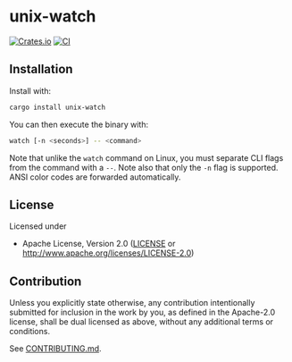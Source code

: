 # unix-watch

[![Crates.io](https://img.shields.io/crates/v/unix-watch.svg)](https://crates.io/crates/unix-watch)
[![CI](https://github.com/MilesCranmer/unix-watch/workflows/CI/badge.svg)](https://github.com/MilesCranmer/unix-watch/actions)

## Installation

Install with:

```bash
cargo install unix-watch
```

You can then execute the binary with:

```bash
watch [-n <seconds>] -- <command>
```

Note that unlike the `watch` command on Linux, you must separate
CLI flags from the command with a `--`.
Note also that only the `-n` flag is supported.
ANSI color codes are forwarded automatically.

## License

Licensed under

 * Apache License, Version 2.0
   ([LICENSE](LICENSE) or http://www.apache.org/licenses/LICENSE-2.0)

## Contribution

Unless you explicitly state otherwise, any contribution intentionally submitted
for inclusion in the work by you, as defined in the Apache-2.0 license, shall be
dual licensed as above, without any additional terms or conditions.

See [CONTRIBUTING.md](CONTRIBUTING.md).
